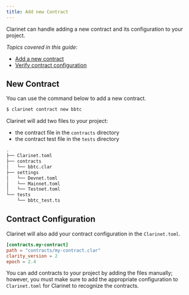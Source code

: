 ```yaml
---
title: Add new Contract
---
```


Clarinet can handle adding a new contract and its configuration to your project.

*Topics covered in this guide*:

* [Add a new contract](#new-contract)
* [Verify contract configuration](#contract-configuration)

## New Contract

You can use the command below to add a new contract.

```bash
$ clarinet contract new bbtc
```

Clarinet will add two files to your project:
- the contract file in the `contracts` directory
- the contract test file in the `tests` directory

```bash
.
├── Clarinet.toml
├── contracts
│   └── bbtc.clar
├── settings
│   └── Devnet.toml
│   └── Mainnet.toml
│   └── Testnet.toml
└── tests
    └── bbtc_test.ts
```

## Contract Configuration

Clarinet will also add your contract configuration in the `Clarinet.toml`.

```toml
[contracts.my-contract]
path = "contracts/my-contract.clar"
clarity_version = 2
epoch = 2.4
```

You can add contracts to your project by adding the files manually; however, you must make sure to add the appropriate configuration
to `Clarinet.toml` for Clarinet to recognize the contracts.

